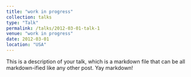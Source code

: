 ```yaml
---
title: "work in progress"
collection: talks
type: "Talk"
permalink: /talks/2012-03-01-talk-1
venue: "work in progress"
date: 2012-03-01
location: "USA"
---
```


This is a description of your talk, which is a markdown file that can be all markdown-ified like any other post. Yay markdown!
